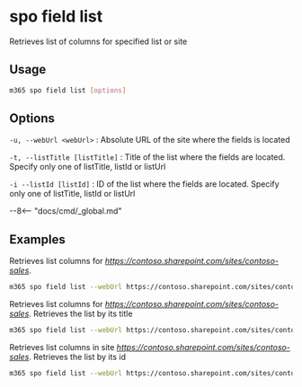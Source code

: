 # spo field list

Retrieves list of columns for specified list or site

## Usage

```sh
m365 spo field list [options]
```

## Options

`-u, --webUrl <webUrl>`
: Absolute URL of the site where the fields is located

`-t, --listTitle [listTitle]`
: Title of the list where the fields are located. Specify only one of listTitle, listId or listUrl

`-i --listId [listId]`
: ID of the list where the fields are located. Specify only one of listTitle, listId or listUrl

--8<-- "docs/cmd/_global.md"

## Examples

Retrieves list columns for _https://contoso.sharepoint.com/sites/contoso-sales_.

```sh
m365 spo field list --webUrl https://contoso.sharepoint.com/sites/contoso-sales
```

Retrieves list columns for _https://contoso.sharepoint.com/sites/contoso-sales_. Retrieves the list by its title

```sh
m365 spo field list --webUrl https://contoso.sharepoint.com/sites/contoso-sales --listTitle Events
```

Retrieves list columns in site _https://contoso.sharepoint.com/sites/contoso-sales_. Retrieves the list by its id

```sh
m365 spo field list --webUrl https://contoso.sharepoint.com/sites/contoso-sales --listId '202b8199-b9de-43fd-9737-7f213f51c991'
```